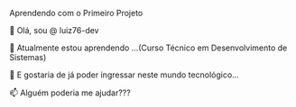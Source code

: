 Aprendendo com o Primeiro Projeto

👋 Olá, sou @ luiz76-dev

🌱 Atualmente estou aprendendo ...(Curso Técnico em Desenvolvimento de Sistemas)

👀 E gostaria de já poder ingressar neste mundo tecnológico...

📫 Alguém poderia me ajudar???
